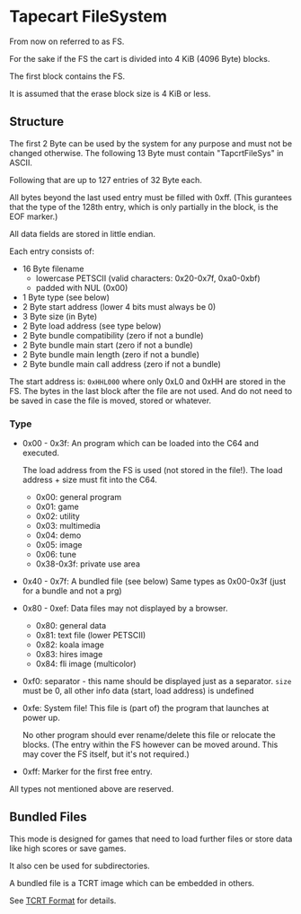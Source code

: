 Tapecart FileSystem
===================

From now on referred to as FS.

For the sake if the FS the cart is divided into 4 KiB (4096 Byte) blocks.

The first block contains the FS.

It is assumed that the erase block size is 4 KiB or less.


Structure
---------

The first 2 Byte can be used by the system for any purpose and must not be changed otherwise.
The following 13 Byte must contain "TapcrtFileSys" in ASCII.

Following that are up to 127 entries of 32 Byte each.

All bytes beyond the last used entry must be filled with 0xff.
(This gurantees that the type of the 128th entry, which is only partially in the block, is the EOF marker.)

All data fields are stored in little endian.

Each entry consists of:

- 16 Byte filename
  - lowercase PETSCII (valid characters: 0x20-0x7f, 0xa0-0xbf)
  - padded with NUL (0x00)
- 1 Byte type (see below)
- 2 Byte start address (lower 4 bits must always be 0)
- 3 Byte size (in Byte)
- 2 Byte load address (see type below)
- 2 Byte bundle compatibility (zero if not a bundle)
- 2 Byte bundle main start (zero if not a bundle)
- 2 Byte bundle main length (zero if not a bundle)
- 2 Byte bundle main call address (zero if not a bundle)

The start address is: `0xHHL000` where only 0xL0 and 0xHH are stored in the FS.
The bytes in the last block after the file are not used. And do not need to be saved in case the file is moved, stored or whatever.

### Type

- 0x00 - 0x3f:
  An program which can be loaded into the C64 and executed.

  The load address from the FS is used (not stored in the file!).
  The load address + size must fit into the C64.
  - 0x00: general program
  - 0x01: game
  - 0x02: utility
  - 0x03: multimedia
  - 0x04: demo
  - 0x05: image
  - 0x06: tune
  - 0x38-0x3f: private use area
- 0x40 - 0x7f:
  A bundled file (see below)
  Same types as 0x00-0x3f (just for a bundle and not a prg)
- 0x80 - 0xef:
  Data files may not displayed by a browser.
  - 0x80: general data
  - 0x81: text file (lower PETSCII)
  - 0x82: koala image
  - 0x83: hires image
  - 0x84: fli image (multicolor)
- 0xf0:
  separator - this name should be displayed just as a separator.
  `size` must be 0, all other info data (start, load address) is undefined
- 0xfe:
  System file!
  This file is (part of) the program that launches at power up.

  No other program should ever rename/delete this file or relocate the blocks.
  (The entry within the FS however can be moved around.
   This may cover the FS itself, but it's not required.)
- 0xff:
  Marker for the first free entry.

All types not mentioned above are reserved.



Bundled Files
-------------

This mode is designed for games that need to load further files or store data like high scores or save games.

It also cen be used for subdirectories.

A bundled file is a TCRT image which can be embedded in others.

See [TCRT Format](https://github.com/ikorb/tapecart/blob/master/doc/TCRT%20Format.md) for details.

